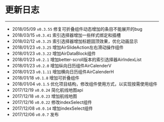 # 更新日志
----

* 2018/05/09 `v0.3.55` 修复可折叠组件动态增加的条目不能展开的bug
* 2018/03/15 `v0.3.41` 索引选择器增加一些样式绑定和插槽
* 2018/02/12 `v0.3.25` 索引选择器增加标题固顶效果，优化动画显示
* 2018/01/23 `v0.3.25` 增加AirSlideAction左右滑动操作组件
* 2018/01/23 `v0.3.22` 增加AirDataBlock组件
* 2018/01/23 `v0.2.1` 增加better-scroll版本的索引选择器AirIndexList
* 2018/01/23 `v0.2.0` 增加纵向日历组件AirCalenderV
* 2018/01/23 `v0.1.11` 增加横向日历组件AirCalenderH
* 2018/01/18 `v0.1.8` 增加可折叠组件
* 2018/01/04 `v0.1.5` 优化项目结构，修改组件使用方式，以实现按需使用组件
* 2017/12/19 `v0.0.24` 简化航线地图api
* 2017/12/18 `v0.0.23` 增加航线地图
* 2017/12/16 `v0.0.22` 修改indexSelect组件
* 2017/12/08 `v0.0.14` 增加indexSelect组件
* 2017/12/06 `v0.0.7` 发布
